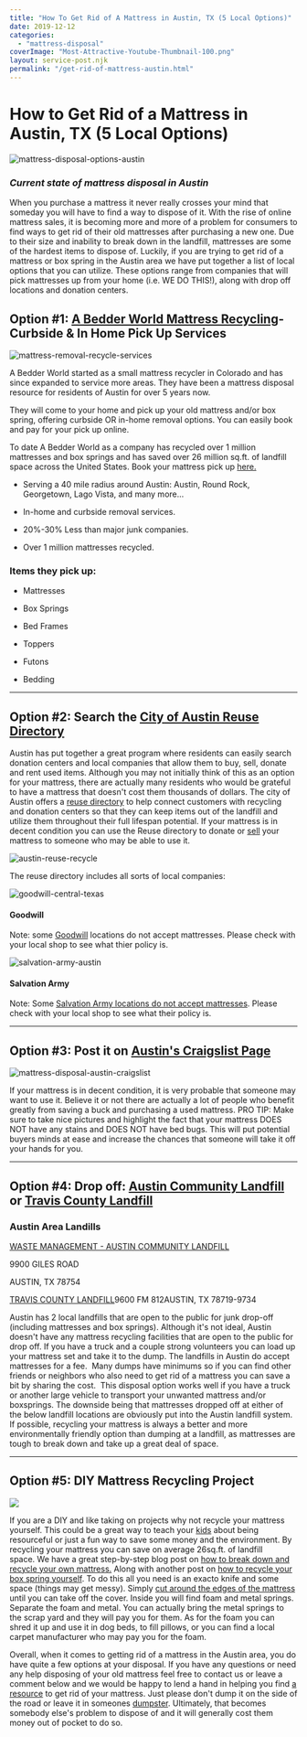 ```yaml
---
title: "How To Get Rid of A Mattress in Austin, TX (5 Local Options)"
date: 2019-12-12
categories: 
  - "mattress-disposal"
coverImage: "Most-Attractive-Youtube-Thumbnail-100.png"
layout: service-post.njk
permalink: "/get-rid-of-mattress-austin.html"
---
```


# How to Get Rid of a Mattress in Austin, TX (5 Local Options)

![mattress-disposal-options-austin](/filtered-images/Most-Attractive-Youtube-Thumbnail-100-1024x576.png)

### _Current state of mattress disposal in Austin_

When you purchase a mattress it never really crosses your mind that someday you will have to find a way to dispose of it. With the rise of online mattress sales, it is becoming more and more of a problem for consumers to find ways to get rid of their old mattresses after purchasing a new one. Due to their size and inability to break down in the landfill, mattresses are some of the hardest items to dispose of. Luckily, if you are trying to get rid of a mattress or box spring in the Austin area we have put together a list of local options that you can utilize. These options range from companies that will pick mattresses up from your home (i.e. WE DO THIS!), along with drop off locations and donation centers.

## Option #1: [A Bedder World Mattress Recycling](https://www.abedderworld.com/mattress-disposal-austin/)\- Curbside & In Home Pick Up Services

![mattress-removal-recycle-services](/filtered-images/Screen-Shot-2022-04-18-at-12.35.36-PM-1024x367.png)

A Bedder World started as a small mattress recycler in Colorado and has since expanded to service more areas. They have been a mattress disposal resource for residents of Austin for over 5 years now.

They will come to your home and pick up your old mattress and/or box spring, offering curbside OR in-home removal options. You can easily book and pay for your pick up online.

To date A Bedder World as a company has recycled over 1 million mattresses and box springs and has saved over 26 million sq.ft. of landfill space across the United States. Book your mattress pick up [here.](https://www.abedderworld.com/mattress-disposal-austin/)

- Serving a 40 mile radius around Austin: Austin, Round Rock, Georgetown, Lago Vista, and many more...

- In-home and curbside removal services.

- 20%-30% Less than major junk companies.

- Over 1 million mattresses recycled.

### Items they pick up:

- Mattresses

- Box Springs

- Bed Frames

- Toppers

- Futons

- Bedding

* * *

## Option #2: Search the [City of Austin Reuse Directory](https://austineconetwork.com/austin-reuse-directory/)

Austin has put together a great program where residents can easily search donation centers and local companies that allow them to buy, sell, donate and rent used items. Although you may not initially think of this as an option for your mattress, there are actually many residents who would be grateful to have a mattress that doesn't cost them thousands of dollars. The city of Austin offers a [reuse directory](https://austineconetwork.com/austin-reuse-directory/) to help connect customers with recycling and donation centers so that they can keep items out of the landfill and utilize them throughout their full lifespan potential. If your mattress is in decent condition you can use the Reuse directory to donate or [sell](https://www.abedderworld.com/is-it-illegal-to-sell-a-used-mattress-state-by-state-guide.html/) your mattress to someone who may be able to use it. 

![austin-reuse-recycle](/filtered-images/Screen-Shot-2019-12-10-at-8.39.36-AM-1024x370.png)

The reuse directory includes all sorts of local companies:

![goodwill-central-texas](/filtered-images/Screen-Shot-2019-12-12-at-12.32.28-PM.png)

#### Goodwill

Note: some [Goodwill](https://www.abedderworld.com/does-goodwill-take-mattresses-4-alternative-options.html/) locations do not accept mattresses. Please check with your local shop to see what thier policy is. 

![salvation-army-austin](/filtered-images/Screen-Shot-2019-12-12-at-12.36.18-PM.png)

#### Salvation Army

Note: Some [Salvation Army locations do not accept mattresses](https://www.abedderworld.com/does-salvation-army-take-mattresses.html/). Please check with your local shop to see what their policy is. 

* * *

## Option #3: Post it on [Austin's Craigslist Page](https://austin.craigslist.org/)

![mattress-disposal-austin-craigslist](/filtered-images/Screen-Shot-2019-12-11-at-8.06.07-AM-768x628.png)

If your mattress is in decent condition, it is very probable that someone may want to use it. Believe it or not there are actually a lot of people who benefit greatly from saving a buck and purchasing a used mattress. PRO TIP: Make sure to take nice pictures and highlight the fact that your mattress DOES NOT have any stains and DOES NOT have bed bugs. This will put potential buyers minds at ease and increase the chances that someone will take it off your hands for you.

* * *

## Option #4: Drop off: [Austin Community Landfill](https://www.wmsolutions.com/locations/details/id/109) or [Travis County Landfill](https://www.wasteconnections.com/travis-county-landfill)

### Austin Area Landills

[WASTE MANAGEMENT - AUSTIN COMMUNITY LANDFILL](https://www.wmsolutions.com/locations/details/id/109) 

9900 GILES ROAD

AUSTIN, TX 78754 

[TRAVIS COUNTY LANDFILL](https://www.wasteconnections.com/travis-county-landfill)9600 FM 812AUSTIN, TX 78719-9734

Austin has 2 local landfills that are open to the public for junk drop-off (including mattresses and box springs). Although it's not ideal, Austin doesn't have any mattress recycling facilities that are open to the public for drop off. If you have a truck and a couple strong volunteers you can load up your mattress set and take it to the dump. The landfills in Austin do accept mattresses for a fee.  Many dumps have minimums so if you can find other friends or neighbors who also need to get rid of a mattress you can save a bit by sharing the cost.  This disposal option works well if you have a truck or another large vehicle to transport your unwanted mattress and/or boxsprings. The downside being that mattresses dropped off at either of the below landfill locations are obviously put into the Austin landfill system. If possible, recycling your mattress is always a better and more environmentally friendly option than dumping at a landfill, as mattresses are tough to break down and take up a great deal of space.

* * *

## Option #5: DIY Mattress Recycling Project

![](/filtered-images/Screen-Shot-2019-04-08-at-1.56.55-PM-768x429.png)

If you are a DIY and like taking on projects why not recycle your mattress yourself. This could be a great way to teach your [kids](https://www.abedderworld.com/best-twin-mattress-for-kids.html/) about being resourceful or just a fun way to save some money and the environment. By recycling your mattress you can save on average 26sq.ft. of landfill space. We have a great step-by-step blog post on [how to break down and recycle your own mattress.](https://www.abedderworld.com/how-to-recycle-a-mattress/) Along with another post on [how to recycle your box spring yourself](https://www.abedderworld.com/how-to-recycle-a-box-spring/). To do this all you need is an exacto knife and some space (things may get messy). Simply [cut around the edges of the mattress](https://www.abedderworld.com/how-to-cut-a-memory-foam-mattress.html/) until you can take off the cover. Inside you will find foam and metal springs. Separate the foam and metal. You can actually bring the metal springs to the scrap yard and they will pay you for them. As for the foam you can shred it up and use it in dog beds, to fill pillows, or you can find a local carpet manufacturer who may pay you for the foam.

Overall, when it comes to getting rid of a mattress in the Austin area, you do have quite a few options at your disposal. If you have any questions or need any help disposing of your old mattress feel free to contact us or leave a comment below and we would be happy to lend a hand in helping you find [a resource](https://blog.hireahelper.com/how-to-get-rid-of-a-mattress-for-real/) to get rid of your mattress. Just please don't dump it on the side of the road or leave it in someones [dumpster](https://www.abedderworld.com/get-rid-of-a-mattress-by-throwing-it-in-the-dumpster.html/). Ultimately, that becomes somebody else's problem to dispose of and it will generally cost them money out of pocket to do so.
